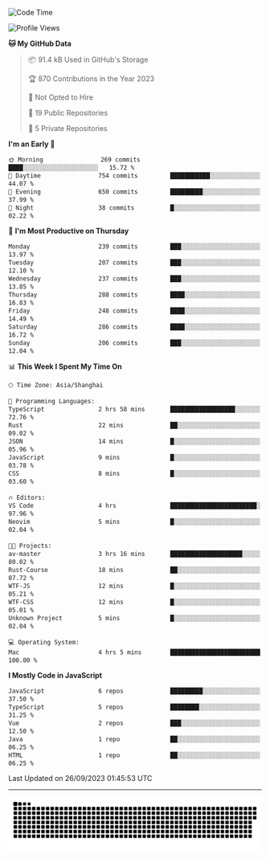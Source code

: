 <!--
<picture>
  <source
    srcset="https://github-readme-stats.vercel.app/api?username=kevinxft&show_icons=true&theme=dark"
    media="(prefers-color-scheme: dark)"
  />
  <source
    srcset="https://github-readme-stats.vercel.app/api?username=kevinxft&show_icons=true"
    media="(prefers-color-scheme: light), (prefers-color-scheme: no-preference)"
  />
  <img src="https://github-readme-stats.vercel.app/api?username=kevinxft&show_icons=true" />
</picture>
-->

<!--START_SECTION:waka-->
![Code Time](http://img.shields.io/badge/Code%20Time-1%2C258%20hrs%2050%20mins-blue)

![Profile Views](http://img.shields.io/badge/Profile%20Views-0-blue)

**🐱 My GitHub Data** 

> 📦 91.4 kB Used in GitHub's Storage 
 > 
> 🏆 870 Contributions in the Year 2023
 > 
> 🚫 Not Opted to Hire
 > 
> 📜 19 Public Repositories 
 > 
> 🔑 5 Private Repositories 
 > 
**I'm an Early 🐤** 

```text
🌞 Morning                269 commits         ████░░░░░░░░░░░░░░░░░░░░░   15.72 % 
🌆 Daytime                754 commits         ███████████░░░░░░░░░░░░░░   44.07 % 
🌃 Evening                650 commits         █████████░░░░░░░░░░░░░░░░   37.99 % 
🌙 Night                  38 commits          █░░░░░░░░░░░░░░░░░░░░░░░░   02.22 % 
```
📅 **I'm Most Productive on Thursday** 

```text
Monday                   239 commits         ███░░░░░░░░░░░░░░░░░░░░░░   13.97 % 
Tuesday                  207 commits         ███░░░░░░░░░░░░░░░░░░░░░░   12.10 % 
Wednesday                237 commits         ███░░░░░░░░░░░░░░░░░░░░░░   13.85 % 
Thursday                 288 commits         ████░░░░░░░░░░░░░░░░░░░░░   16.83 % 
Friday                   248 commits         ████░░░░░░░░░░░░░░░░░░░░░   14.49 % 
Saturday                 286 commits         ████░░░░░░░░░░░░░░░░░░░░░   16.72 % 
Sunday                   206 commits         ███░░░░░░░░░░░░░░░░░░░░░░   12.04 % 
```


📊 **This Week I Spent My Time On** 

```text
🕑︎ Time Zone: Asia/Shanghai

💬 Programming Languages: 
TypeScript               2 hrs 58 mins       ██████████████████░░░░░░░   72.76 % 
Rust                     22 mins             ██░░░░░░░░░░░░░░░░░░░░░░░   09.02 % 
JSON                     14 mins             █░░░░░░░░░░░░░░░░░░░░░░░░   05.96 % 
JavaScript               9 mins              █░░░░░░░░░░░░░░░░░░░░░░░░   03.78 % 
CSS                      8 mins              █░░░░░░░░░░░░░░░░░░░░░░░░   03.60 % 

🔥 Editors: 
VS Code                  4 hrs               ████████████████████████░   97.96 % 
Neovim                   5 mins              █░░░░░░░░░░░░░░░░░░░░░░░░   02.04 % 

🐱‍💻 Projects: 
av-master                3 hrs 16 mins       ████████████████████░░░░░   80.02 % 
Rust-Course              18 mins             ██░░░░░░░░░░░░░░░░░░░░░░░   07.72 % 
WTF-JS                   12 mins             █░░░░░░░░░░░░░░░░░░░░░░░░   05.21 % 
WTF-CSS                  12 mins             █░░░░░░░░░░░░░░░░░░░░░░░░   05.01 % 
Unknown Project          5 mins              █░░░░░░░░░░░░░░░░░░░░░░░░   02.04 % 

💻 Operating System: 
Mac                      4 hrs 5 mins        █████████████████████████   100.00 % 
```

**I Mostly Code in JavaScript** 

```text
JavaScript               6 repos             █████████░░░░░░░░░░░░░░░░   37.50 % 
TypeScript               5 repos             ████████░░░░░░░░░░░░░░░░░   31.25 % 
Vue                      2 repos             ███░░░░░░░░░░░░░░░░░░░░░░   12.50 % 
Java                     1 repo              ██░░░░░░░░░░░░░░░░░░░░░░░   06.25 % 
HTML                     1 repo              ██░░░░░░░░░░░░░░░░░░░░░░░   06.25 % 
```




 Last Updated on 26/09/2023 01:45:53 UTC
<!--END_SECTION:waka-->

---

<picture>
  <source media="(prefers-color-scheme: dark)" srcset="https://raw.githubusercontent.com/kevinxft/kevinxft/output/github-contribution-grid-snake-dark.svg">
  <source media="(prefers-color-scheme: light)" srcset="https://raw.githubusercontent.com/kevinxft/kevinxft/output/github-contribution-grid-snake.svg">
  <img alt="github contribution grid snake animation" src="https://raw.githubusercontent.com/kevinxft/kevinxft/output/github-contribution-grid-snake.svg">
</picture>